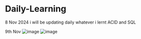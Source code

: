 # Daily-Learning
8 Nov 2024 i will be updating daily whatever i lernt 
ACID and SQL

9th Nov
![image](https://github.com/user-attachments/assets/d3642a2d-b6a6-4479-958e-717fb97fab44)
![image](https://github.com/user-attachments/assets/f9f57f1e-cdfe-4453-99df-ca619f8f0a74)

